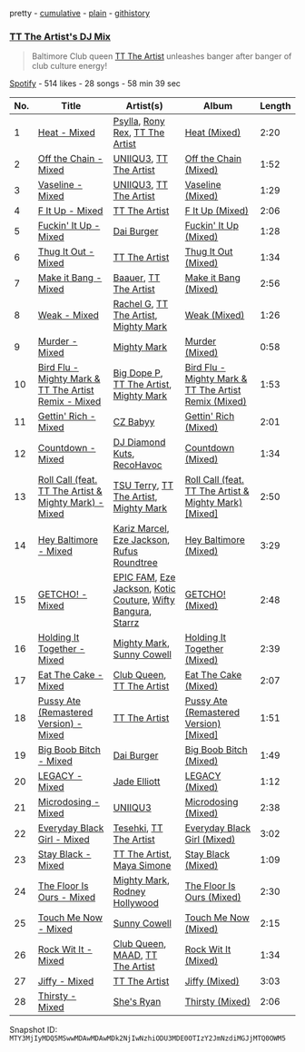pretty - [cumulative](/playlists/cumulative/37i9dQZF1DX3JXwXXn5dXj.md) - [plain](/playlists/plain/37i9dQZF1DX3JXwXXn5dXj) - [githistory](https://github.githistory.xyz/mackorone/spotify-playlist-archive/blob/main/playlists/plain/37i9dQZF1DX3JXwXXn5dXj)

### [TT The Artist's DJ Mix](https://open.spotify.com/playlist/37i9dQZF1DX3JXwXXn5dXj)

> Baltimore Club queen <a href="spotify:artist:1T6Em6UJ7pSdgXw5V72YHr">TT The Artist</a> unleashes banger after banger of club culture energy!

[Spotify](https://open.spotify.com/user/spotify) - 514 likes - 28 songs - 58 min 39 sec

| No. | Title | Artist(s) | Album | Length |
|---|---|---|---|---|
| 1 | [Heat \- Mixed](https://open.spotify.com/track/3l5br8Hff7aMU6PBkcwmA9) | [Psylla](https://open.spotify.com/artist/0glz26CRdAXpDqL31326C8), [Rony Rex](https://open.spotify.com/artist/61AudJPWNuYbLelVjkocZ4), [TT The Artist](https://open.spotify.com/artist/1T6Em6UJ7pSdgXw5V72YHr) | [Heat \(Mixed\)](https://open.spotify.com/album/54tSkDUNLwJz2erycUwGAx) | 2:20 |
| 2 | [Off the Chain \- Mixed](https://open.spotify.com/track/4ywwjFsanSG0M8LUWOEhI9) | [UNIIQU3](https://open.spotify.com/artist/5aR8qSaApKChlZvzB0Jfpx), [TT The Artist](https://open.spotify.com/artist/1T6Em6UJ7pSdgXw5V72YHr) | [Off the Chain \(Mixed\)](https://open.spotify.com/album/3weUte25cIEbrBw3ImWhEv) | 1:52 |
| 3 | [Vaseline \- Mixed](https://open.spotify.com/track/0a7ORgUjApgGwMbUtIAiD8) | [UNIIQU3](https://open.spotify.com/artist/5aR8qSaApKChlZvzB0Jfpx), [TT The Artist](https://open.spotify.com/artist/1T6Em6UJ7pSdgXw5V72YHr) | [Vaseline \(Mixed\)](https://open.spotify.com/album/6RPpdQQ1U37M456cqihKEf) | 1:29 |
| 4 | [F It Up \- Mixed](https://open.spotify.com/track/6AZW1GDe51asZTo1SnhFuX) | [TT The Artist](https://open.spotify.com/artist/1T6Em6UJ7pSdgXw5V72YHr) | [F It Up \(Mixed\)](https://open.spotify.com/album/6fOc1FbjmbMHh0zN9eG5QD) | 2:06 |
| 5 | [Fuckin' It Up \- Mixed](https://open.spotify.com/track/4ZNAJVnQFnAgwuK3IAj6Zf) | [Dai Burger](https://open.spotify.com/artist/1y6hiqeSWkQrJYXkU5PvUk) | [Fuckin' It Up \(Mixed\)](https://open.spotify.com/album/3eP8UEvWeHlgMZUvGaTKnm) | 1:28 |
| 6 | [Thug It Out \- Mixed](https://open.spotify.com/track/7jTTYkb2pFK3GXr4johqOY) | [TT The Artist](https://open.spotify.com/artist/1T6Em6UJ7pSdgXw5V72YHr) | [Thug It Out \(Mixed\)](https://open.spotify.com/album/7GGpheJYv2X2HzKeXFKuex) | 1:34 |
| 7 | [Make it Bang \- Mixed](https://open.spotify.com/track/3YixOaUK2uKCBfnk3jI9uD) | [Baauer](https://open.spotify.com/artist/25fqWEebq6PoiGQIHIrdtv), [TT The Artist](https://open.spotify.com/artist/1T6Em6UJ7pSdgXw5V72YHr) | [Make it Bang \(Mixed\)](https://open.spotify.com/album/19Ycu9aWoEJfQjPmPFqSWy) | 2:56 |
| 8 | [Weak \- Mixed](https://open.spotify.com/track/2uViDItcPbclWoCYqNCjYF) | [Rachel G](https://open.spotify.com/artist/4vrcw3qba4Vl5kvfoRBRYW), [TT The Artist](https://open.spotify.com/artist/1T6Em6UJ7pSdgXw5V72YHr), [Mighty Mark](https://open.spotify.com/artist/1ZOrj4AfBAHarzErIezwhM) | [Weak \(Mixed\)](https://open.spotify.com/album/6gal6v8r1RDKSmBUEtN4lD) | 1:26 |
| 9 | [Murder \- Mixed](https://open.spotify.com/track/6XYpF9oVjC2emPSS4IZg6H) | [Mighty Mark](https://open.spotify.com/artist/1ZOrj4AfBAHarzErIezwhM) | [Murder \(Mixed\)](https://open.spotify.com/album/2tAOxahMeZ12gAffD4wHjQ) | 0:58 |
| 10 | [Bird Flu \- Mighty Mark & TT The Artist Remix \- Mixed](https://open.spotify.com/track/5m3XaW1TccLtw4SEWnhqXk) | [Big Dope P](https://open.spotify.com/artist/0eebKLG13kCWzqNI1LItJe), [TT The Artist](https://open.spotify.com/artist/1T6Em6UJ7pSdgXw5V72YHr), [Mighty Mark](https://open.spotify.com/artist/1ZOrj4AfBAHarzErIezwhM) | [Bird Flu \- Mighty Mark & TT The Artist Remix \(Mixed\)](https://open.spotify.com/album/3gIHIkMjqLfJ6NIoiEg0jm) | 1:53 |
| 11 | [Gettin' Rich \- Mixed](https://open.spotify.com/track/0w2i673n4c608Ym7PcDI5V) | [CZ Babyy](https://open.spotify.com/artist/6aIgyim2iKsPEhNkHusiLr) | [Gettin' Rich \(Mixed\)](https://open.spotify.com/album/1KGvtWP1ht0mvqe4W8K2nD) | 2:01 |
| 12 | [Countdown \- Mixed](https://open.spotify.com/track/4cwV9OaMTVu0elBEIRPqAr) | [DJ Diamond Kuts](https://open.spotify.com/artist/4jxohej6vGnWYJYA5CNXhV), [RecoHavoc](https://open.spotify.com/artist/4okk2uzpRfrtAvtV9Ci6xq) | [Countdown \(Mixed\)](https://open.spotify.com/album/5hBmeZXLC15I4FtmQ1XJDd) | 1:34 |
| 13 | [Roll Call \(feat\. TT The Artist & Mighty Mark\) \- Mixed](https://open.spotify.com/track/6qFPNkiW9lfHgm6VPvjNmG) | [TSU Terry](https://open.spotify.com/artist/0mvCpFrdf7doUhRu8AHjXT), [TT The Artist](https://open.spotify.com/artist/1T6Em6UJ7pSdgXw5V72YHr), [Mighty Mark](https://open.spotify.com/artist/5uQfkNYAWk6nMc8JxjOpCl) | [Roll Call \(feat\. TT The Artist & Mighty Mark\) \[Mixed\]](https://open.spotify.com/album/0pTMKH7J663Z0KyH2yflxO) | 2:50 |
| 14 | [Hey Baltimore \- Mixed](https://open.spotify.com/track/1tmLnpV2CGH4NzXvHy8L8o) | [Kariz Marcel](https://open.spotify.com/artist/35qzS9zHQr0NdTr485QPyd), [Eze Jackson](https://open.spotify.com/artist/5tPCFmRzyUGp5ZNqSC54QM), [Rufus Roundtree](https://open.spotify.com/artist/6UZDAvzpSatZw5d28DAu1S) | [Hey Baltimore \(Mixed\)](https://open.spotify.com/album/7oUJTLBAULjRE1mh5ruSHp) | 3:29 |
| 15 | [GETCHO! \- Mixed](https://open.spotify.com/track/6dx5Bge4WI2lxEM2ht2yfK) | [EPIC FAM](https://open.spotify.com/artist/5kyNB2tYBYIZ9er3680Jmy), [Eze Jackson](https://open.spotify.com/artist/5tPCFmRzyUGp5ZNqSC54QM), [Kotic Couture](https://open.spotify.com/artist/5t7SZ9uMYotaQBSjrtWzNY), [Wifty Bangura](https://open.spotify.com/artist/6kWGerghvGLqBhcxqN0sj9), [Starrz](https://open.spotify.com/artist/6UMxhXZj8O2sMkDYUBdYLE) | [GETCHO! \(Mixed\)](https://open.spotify.com/album/1dSCAAKfzNaBWzB8Ms7s3J) | 2:48 |
| 16 | [Holding It Together \- Mixed](https://open.spotify.com/track/0gnxjxtQQaP8MI4FoawlJ2) | [Mighty Mark](https://open.spotify.com/artist/1ZOrj4AfBAHarzErIezwhM), [Sunny Cowell](https://open.spotify.com/artist/5Vx8yHZLeIngcgEJH65uGF) | [Holding It Together \(Mixed\)](https://open.spotify.com/album/6BCqmN2XaoYXMHfRbPTrvT) | 2:39 |
| 17 | [Eat The Cake \- Mixed](https://open.spotify.com/track/2hIBs2mYgDRLpRJivMgAdA) | [Club Queen](https://open.spotify.com/artist/4K0Y0qad3tiHs67jy6Op0k), [TT The Artist](https://open.spotify.com/artist/1T6Em6UJ7pSdgXw5V72YHr) | [Eat The Cake \(Mixed\)](https://open.spotify.com/album/20ZpJscrtvzo7e8YvGkI0o) | 2:07 |
| 18 | [Pussy Ate \(Remastered Version\) \- Mixed](https://open.spotify.com/track/6PfTVO0u5hEWqJ4nrUViHF) | [TT The Artist](https://open.spotify.com/artist/1T6Em6UJ7pSdgXw5V72YHr) | [Pussy Ate \(Remastered Version\) \[Mixed\]](https://open.spotify.com/album/6Ke2ck0w3VPofSXMuFonH3) | 1:51 |
| 19 | [Big Boob Bitch \- Mixed](https://open.spotify.com/track/3NkMWgbcvOxkAGFtJuTPiF) | [Dai Burger](https://open.spotify.com/artist/1y6hiqeSWkQrJYXkU5PvUk) | [Big Boob Bitch \(Mixed\)](https://open.spotify.com/album/2ifNtStTqNgGbxTFzpg3Gn) | 1:49 |
| 20 | [LEGACY \- Mixed](https://open.spotify.com/track/5IE3z8v39rLIf8aQmIL36s) | [Jade Elliott](https://open.spotify.com/artist/6ttM0s7Iwbj2AoLMYn439s) | [LEGACY \(Mixed\)](https://open.spotify.com/album/1k92ejjzfvu8DvnAbPMfIo) | 1:12 |
| 21 | [Microdosing \- Mixed](https://open.spotify.com/track/2uXHNaXg2U6Xxj4TSvMTtb) | [UNIIQU3](https://open.spotify.com/artist/5aR8qSaApKChlZvzB0Jfpx) | [Microdosing \(Mixed\)](https://open.spotify.com/album/3v8HcN24urZPBDqLrCkPMg) | 2:38 |
| 22 | [Everyday Black Girl \- Mixed](https://open.spotify.com/track/6BsTucNh8ddIiTOdQe9EjV) | [Tesehki](https://open.spotify.com/artist/3r5eGgD09ees1icQI4Kjg1), [TT The Artist](https://open.spotify.com/artist/1T6Em6UJ7pSdgXw5V72YHr) | [Everyday Black Girl \(Mixed\)](https://open.spotify.com/album/5vLBY7s4V3T7ovVjk1T8lb) | 3:02 |
| 23 | [Stay Black \- Mixed](https://open.spotify.com/track/2gLmwNXndhIVkc03fnpYDL) | [TT The Artist](https://open.spotify.com/artist/1T6Em6UJ7pSdgXw5V72YHr), [Maya Simone](https://open.spotify.com/artist/5RN3g06QPW2F0VQW9d1U3B) | [Stay Black \(Mixed\)](https://open.spotify.com/album/0W51cRdARSN5NMge1NitRf) | 1:09 |
| 24 | [The Floor Is Ours \- Mixed](https://open.spotify.com/track/5JE8WwTF3xJJepIRel6vIN) | [Mighty Mark](https://open.spotify.com/artist/1ZOrj4AfBAHarzErIezwhM), [Rodney Hollywood](https://open.spotify.com/artist/2RyjqNp5fTdWENGR0vRTVv) | [The Floor Is Ours \(Mixed\)](https://open.spotify.com/album/5An334zdnDymc9X3hD9v0C) | 2:30 |
| 25 | [Touch Me Now \- Mixed](https://open.spotify.com/track/1NEnvl80QpftteOkUkXccJ) | [Sunny Cowell](https://open.spotify.com/artist/5Vx8yHZLeIngcgEJH65uGF) | [Touch Me Now \(Mixed\)](https://open.spotify.com/album/2nMT3s978NKWYvTjImOztJ) | 2:15 |
| 26 | [Rock Wit It \- Mixed](https://open.spotify.com/track/0uRnBqBcYz7dGLi71hQeRY) | [Club Queen](https://open.spotify.com/artist/4K0Y0qad3tiHs67jy6Op0k), [MAAD](https://open.spotify.com/artist/4lEco3i5ra4zhcj3Y1f1yS), [TT The Artist](https://open.spotify.com/artist/1T6Em6UJ7pSdgXw5V72YHr) | [Rock Wit It \(Mixed\)](https://open.spotify.com/album/2Ivl4bpnmaDvtnEZtodxAS) | 1:34 |
| 27 | [Jiffy \- Mixed](https://open.spotify.com/track/2nfqXLxfIuEZTtbyeNBC7J) | [TT The Artist](https://open.spotify.com/artist/1T6Em6UJ7pSdgXw5V72YHr) | [Jiffy \(Mixed\)](https://open.spotify.com/album/6MMhoqQQOMJgAWV2Kwatug) | 3:03 |
| 28 | [Thirsty \- Mixed](https://open.spotify.com/track/1GquatpYouzdbi3QJzRHzM) | [She's Ryan](https://open.spotify.com/artist/0ZWZcVsmocf89vXtRF1S6G) | [Thirsty \(Mixed\)](https://open.spotify.com/album/0BfjVdqKOjmXbR3frd7sSP) | 2:06 |

Snapshot ID: `MTY3MjIyMDQ5MSwwMDAwMDAwMDk2NjIwNzhiODU3MDE0OTIzY2JmNzdiMGJjMTQ0OWM5`
